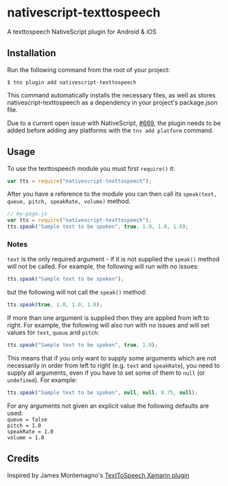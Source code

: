 # nativescript-texttospeech

A texttospeech NativeScript plugin for Android & iOS

## Installation

Run the following command from the root of your project:

```
$ tns plugin add nativescript-texttospeech
```

This command automatically installs the necessary files, as well as stores nativescript-texttospeech as a dependency in your project's package.json file.

Due to a current open issue with NativeScript, [#669](https://github.com/NativeScript/nativescript-cli/issues/669), the plugin needs to be added before adding any platforms with the `tns add platform` command.

## Usage

To use the texttospeech module you must first `require()` it:

```js
var tts = require("nativescript-texttospeech");
```

After you have a reference to the module you can then call its `speak(text, queue, pitch, speakRate, volume)` method.

```js
// my-page.js
var tts = require("nativescript-texttospeech");
tts.speak("Sample text to be spoken", true, 1.0, 1.0, 1.0);
```

### Notes

`text` is the only required argument - if it is not supplied the `speak()` method will not be called. For example, the following will run with no issues:

```js
tts.speak("Sample text to be spoken");
```

but the following will not call the `speak()` method:

```js
tts.speak(true, 1.0, 1.0, 1.0);
```

If more than one argument is supplied then they are applied from left to right. For example, the following will also run with no issues and will set values for `text`, `queue` and `pitch`:

```js
tts.speak("Sample text to be spoken", true, 1.0);
```

This means that if you only want to supply some arguments which are not necessarily in order from left to right (e.g. `text` and `speakRate`), you need to supply all arguments, even if you have to set some of them to `null` (or `undefined`). For example:

```js
tts.speak("Sample text to be spoken", null, null, 0.75, null);
```

For any arguments not given an explicit value the following defaults are used:  
`queue = false`  
`pitch = 1.0`  
`speakRate = 1.0`  
`volume = 1.0`

## Credits

Inspired by James Montemagno's [TextToSpeech Xamarin plugin](https://github.com/jamesmontemagno/Xamarin.Plugins/tree/master/TextToSpeech)

